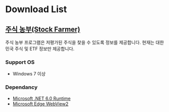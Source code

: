 # Download List

## [주식 농부(Stock Farmer)][download-stockfarmer]

주식 농부 프로그램은 저평가된 주식을 찾을 수 있도록 정보를 제공합니다. 현재는 대한민국 주식 및 ETF 정보만 제공합니다.

### Support OS

- Windows 7 이상

### Dependancy

- [Microsoft .NET 6.0 Runtime][download-dotnet-6.0.1-desktop-runtime]
- [Microsoft Edge WebView2][download-webview2]

[//]: # ( README.md link )
[download-stockfarmer]: ./stockfarmer
[download-dotnet-6.0.1-desktop-runtime]: https://dotnet.microsoft.com/en-us/download/dotnet/6.0
[download-webview2]: https://developer.microsoft.com/en-us/microsoft-edge/webview2/
